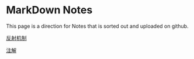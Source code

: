 # MarkDown Notes
This page is a direction for Notes that is sorted out and uploaded on github.

[反射机制](https://github.com/zht1702/zht1702.github.io/blob/main/%E5%8F%8D%E5%B0%84%E6%9C%BA%E5%88%B6.md)

[注解](https://github.com/zht1702/zht1702.github.io/blob/main/%E6%B3%A8%E8%A7%A3.md)
